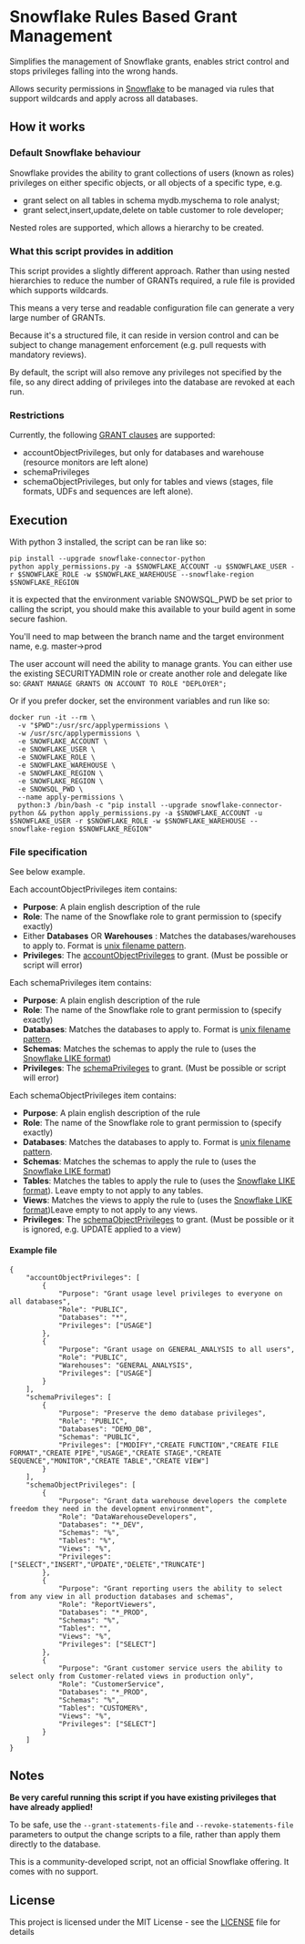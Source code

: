 # Snowflake Rules Based Grant Management
Simplifies the management of Snowflake grants, enables strict control and stops privileges falling into the wrong hands.

Allows security permissions in [Snowflake](https://www.snowflake.net) to be managed via rules that support wildcards and apply across all databases.

## How it works
### Default Snowflake behaviour
Snowflake provides the ability to grant collections of users (known as roles) privileges on either 
specific objects, or all objects of a specific type, e.g.
* grant select on all tables in schema mydb.myschema to role analyst;
* grant select,insert,update,delete on table customer to role developer;

Nested roles are supported, which allows a hierarchy to be created.

### What this script provides in addition
This script provides a slightly different approach. Rather than using nested hierarchies to reduce 
the number of GRANTs required, a rule file is provided which supports wildcards.

This means a very terse and readable configuration file can generate a very large number of GRANTs.

Because it's a structured file, it can reside in version control and can be subject to change management
enforcement (e.g. pull requests with mandatory reviews).

By default, the script will also remove any privileges not specified by the file, so any direct adding of 
privileges into the database are revoked at each run.

### Restrictions

Currently, the following [GRANT clauses](https://docs.snowflake.net/manuals/sql-reference/sql/grant-privilege.html) are supported:
- accountObjectPrivileges, but only for databases and warehouse (resource monitors are left alone)
- schemaPrivileges
- schemaObjectPrivileges, but only for tables and views (stages, file formats, UDFs and sequences are left alone).


## Execution
With python 3 installed, the script can be ran like so:
```
pip install --upgrade snowflake-connector-python
python apply_permissions.py -a $SNOWFLAKE_ACCOUNT -u $SNOWFLAKE_USER -r $SNOWFLAKE_ROLE -w $SNOWFLAKE_WAREHOUSE --snowflake-region $SNOWFLAKE_REGION 
```
it is expected that the environment variable SNOWSQL_PWD be set prior to calling the script, you should make this available to your build agent in some secure fashion.

You'll need to map between the branch name and the target environment name, e.g. master->prod

The user account will need the ability to manage grants. You can either use the existing SECURITYADMIN role or create another role and delegate like so:
```GRANT MANAGE GRANTS ON ACCOUNT TO ROLE "DEPLOYER";```

Or if you prefer docker, set the environment variables and run like so:
```
docker run -it --rm \
  -v "$PWD":/usr/src/applypermissions \
  -w /usr/src/applypermissions \
  -e SNOWFLAKE_ACCOUNT \
  -e SNOWFLAKE_USER \
  -e SNOWFLAKE_ROLE \
  -e SNOWFLAKE_WAREHOUSE \
  -e SNOWFLAKE_REGION \
  -e SNOWFLAKE_REGION \
  -e SNOWSQL_PWD \
  --name apply-permissions \
  python:3 /bin/bash -c "pip install --upgrade snowflake-connector-python && python apply_permissions.py -a $SNOWFLAKE_ACCOUNT -u $SNOWFLAKE_USER -r $SNOWFLAKE_ROLE -w $SNOWFLAKE_WAREHOUSE --snowflake-region $SNOWFLAKE_REGION"
```

### File specification
See below example.

Each accountObjectPrivileges item contains:
* **Purpose**: A plain english description of the rule
* **Role**: The name of the Snowflake role to grant permission to (specify exactly)
* Either **Databases** OR **Warehouses** : Matches the databases/warehouses to apply to. Format is [unix filename pattern](https://docs.python.org/2/library/fnmatch.html).
* **Privileges**: The [accountObjectPrivileges](https://docs.snowflake.net/manuals/sql-reference/sql/grant-privilege.html) to grant. (Must be possible or script will error)

Each schemaPrivileges item contains:
* **Purpose**: A plain english description of the rule
* **Role**: The name of the Snowflake role to grant permission to (specify exactly)
* **Databases**: Matches the databases to apply to. Format is [unix filename pattern](https://docs.python.org/2/library/fnmatch.html).
* **Schemas**: Matches the schemas to apply the rule to (uses the [Snowflake LIKE format](https://docs.snowflake.net/manuals/sql-reference/functions/like.html))
* **Privileges**: The [schemaPrivileges](https://docs.snowflake.net/manuals/sql-reference/sql/grant-privilege.html) to grant. (Must be possible or script will error)

Each schemaObjectPrivileges item contains:
* **Purpose**: A plain english description of the rule
* **Role**: The name of the Snowflake role to grant permission to (specify exactly)
* **Databases**: Matches the databases to apply to. Format is [unix filename pattern](https://docs.python.org/2/library/fnmatch.html).
* **Schemas**: Matches the schemas to apply the rule to (uses the [Snowflake LIKE format](https://docs.snowflake.net/manuals/sql-reference/functions/like.html))
* **Tables**: Matches the tables to apply the rule to (uses the [Snowflake LIKE format](https://docs.snowflake.net/manuals/sql-reference/functions/like.html)). Leave empty to not apply to any tables.
* **Views**: Matches the views to apply the rule to (uses the [Snowflake LIKE format](https://docs.snowflake.net/manuals/sql-reference/functions/like.html))Leave empty to not apply to any views.
* **Privileges**: The [schemaObjectPrivileges](https://docs.snowflake.net/manuals/sql-reference/sql/grant-privilege.html) to grant. (Must be possible or it is ignored, e.g. UPDATE applied to a view)


#### Example file
```
{
    "accountObjectPrivileges": [
        {
            "Purpose": "Grant usage level privileges to everyone on all databases",
            "Role": "PUBLIC",
            "Databases": "*",
            "Privileges": ["USAGE"]
        },
        {
            "Purpose": "Grant usage on GENERAL_ANALYSIS to all users",
            "Role": "PUBLIC",
            "Warehouses": "GENERAL_ANALYSIS",
            "Privileges": ["USAGE"]
        }
    ],
    "schemaPrivileges": [
        {
            "Purpose": "Preserve the demo database privileges",
            "Role": "PUBLIC",
            "Databases": "DEMO_DB",
            "Schemas": "PUBLIC",
            "Privileges": ["MODIFY","CREATE FUNCTION","CREATE FILE FORMAT","CREATE PIPE","USAGE","CREATE STAGE","CREATE SEQUENCE","MONITOR","CREATE TABLE","CREATE VIEW"]
        }
    ],
    "schemaObjectPrivileges": [
        {
            "Purpose": "Grant data warehouse developers the complete freedom they need in the development environment",
            "Role": "DataWarehouseDevelopers",
            "Databases": "*_DEV",
            "Schemas": "%",
            "Tables": "%",
            "Views": "%",
            "Privileges": ["SELECT","INSERT","UPDATE","DELETE","TRUNCATE"]
        },
        {
            "Purpose": "Grant reporting users the ability to select from any view in all production databases and schemas",
            "Role": "ReportViewers",
            "Databases": "*_PROD",
            "Schemas": "%",
            "Tables": "",
            "Views": "%",
            "Privileges": ["SELECT"]
        },
        {
            "Purpose": "Grant customer service users the ability to select only from Customer-related views in production only",
            "Role": "CustomerService",
            "Databases": "*_PROD",
            "Schemas": "%",
            "Tables": "CUSTOMER%",
            "Views": "%",
            "Privileges": ["SELECT"]
        }
    ]
}
```

## Notes

**Be very careful running this script if you have existing privileges that have already applied!**

To be safe, use the ```--grant-statements-file``` and ```--revoke-statements-file``` parameters to output the change scripts to a file, rather than apply them directly to the database.

This is a community-developed script, not an official Snowflake offering. It comes with no support.

## License

This project is licensed under the MIT License - see the [LICENSE](LICENSE) file for details
